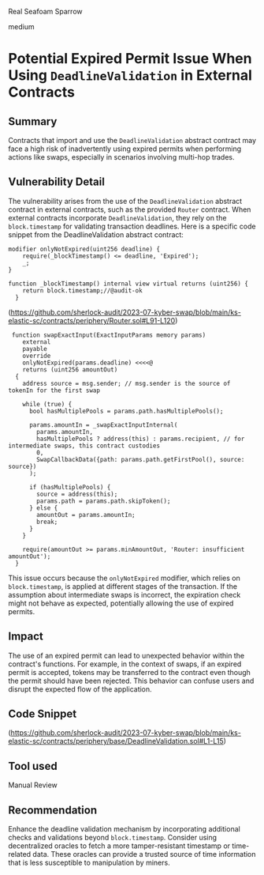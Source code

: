 Real Seafoam Sparrow

medium

# Potential Expired Permit Issue When Using `DeadlineValidation` in External Contracts
## Summary
Contracts that import and use the `DeadlineValidation` abstract contract may face a high risk of inadvertently using expired permits when performing actions like swaps, especially in scenarios involving multi-hop trades.
## Vulnerability Detail
The vulnerability arises from the use of the `DeadlineValidation` abstract contract in external contracts, such as the provided `Router` contract. When external contracts incorporate `DeadlineValidation`, they rely on the `block.timestamp` for validating transaction deadlines. Here is a specific code snippet from the DeadlineValidation abstract contract:

```solidity
modifier onlyNotExpired(uint256 deadline) {
    require(_blockTimestamp() <= deadline, 'Expired');
    _;
}
```
```solidity
function _blockTimestamp() internal view virtual returns (uint256) {
    return block.timestamp;//@audit-ok
  }
```
(https://github.com/sherlock-audit/2023-07-kyber-swap/blob/main/ks-elastic-sc/contracts/periphery/Router.sol#L91-L120)
```solidity
 function swapExactInput(ExactInputParams memory params)
    external
    payable
    override
    onlyNotExpired(params.deadline) <<<<@
    returns (uint256 amountOut)
  {
    address source = msg.sender; // msg.sender is the source of tokenIn for the first swap

    while (true) {
      bool hasMultiplePools = params.path.hasMultiplePools();

      params.amountIn = _swapExactInputInternal(
        params.amountIn,
        hasMultiplePools ? address(this) : params.recipient, // for intermediate swaps, this contract custodies
        0,
        SwapCallbackData({path: params.path.getFirstPool(), source: source})
      );

      if (hasMultiplePools) {
        source = address(this);
        params.path = params.path.skipToken();
      } else {
        amountOut = params.amountIn;
        break;
      }
    }

    require(amountOut >= params.minAmountOut, 'Router: insufficient amountOut');
  }

```
This issue occurs because the `onlyNotExpired` modifier, which relies on `block.timestamp`, is applied at different stages of the transaction. If the assumption about intermediate swaps is incorrect, the expiration check might not behave as expected, potentially allowing the use of expired permits.

## Impact
 The use of an expired permit can lead to unexpected behavior within the contract's functions. For example, in the context of swaps, if an expired permit is accepted, tokens may be transferred to the contract even though the permit should have been rejected. This behavior can confuse users and disrupt the expected flow of the application.
## Code Snippet
(https://github.com/sherlock-audit/2023-07-kyber-swap/blob/main/ks-elastic-sc/contracts/periphery/base/DeadlineValidation.sol#L1-L15)
## Tool used

Manual Review

## Recommendation
Enhance the deadline validation mechanism by incorporating additional checks and validations beyond `block.timestamp`. Consider using decentralized oracles to fetch a more tamper-resistant timestamp or time-related data. These oracles can provide a trusted source of time information that is less susceptible to manipulation by miners.
